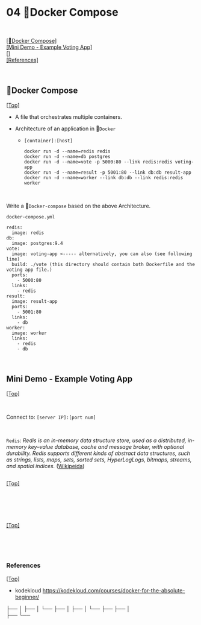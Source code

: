 # <span id='top'>04 🐳Docker Compose</span>

<br>

[[🐳Docker Compose]](#Compose)  
[[Mini Demo - Example Voting App]](#appdemo1)  
[[]](#)  
[[References]](#ref)

<br>

## <span id='Compose'>🐳Docker Compose</span>

[[Top]](#top)

- A file that orchestrates multiple containers.
- Architecture of an application in 🐳`Docker`

  - `[container]:[host]`

        docker run -d --name=redis redis
        docker run -d --name=db postgres
        docker run -d --name=vote -p 5000:80 --link redis:redis voting-app
        docker run -d --name=result -p 5001:80 --link db:db result-app
        docker run -d --name=worker --link db:db --link redis:redis worker

<br>

Write a 🐳`Docker-compose` based on the above Architecture.

    docker-compose.yml

    redis:
      image: redis
    db:
      image: postgres:9.4
    vote:
      image: voting-app <----- alternatively, you can also (see following line)
      build: ./vote (this directory should contain both Dockerfile and the voting app file.)
      ports:
        - 5000:80
      links:
        - redis
    result:
      image: result-app
      ports:
        - 5001:80
      links:
        - db
    worker:
      image: worker
      links:
        - redis
        - db

<br>

## <span id='appdemo1'>Mini Demo - Example Voting App</span>

[[Top]](#top)

<br>

Connect to: `[server IP]:[port num]`

<br>

`Redis`: _Redis is an in-memory data structure store, used as a distributed, in-memory key–value database, cache and message broker, with optional durability. Redis supports different kinds of abstract data structures, such as strings, lists, maps, sets, sorted sets, HyperLogLogs, bitmaps, streams, and spatial indices._ ([Wikipeida](https://en.wikipedia.org/wiki/Redis))
<br>

## <span id=''></span>

[[Top]](#top)

<br>

<br>
<br>

## <span id=''></span>

[[Top]](#top)

<br>

<br>

<br>

### <span id='ref'>References</span>

[[Top]](#top)

- kodekloud https://kodekloud.com/courses/docker-for-the-absolute-beginner/

├──
│ ├──
│ └──
├──
│ ├──
│ └──
├──
├──
│  
├──
└──

